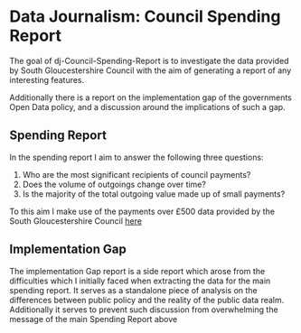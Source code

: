 
<!-- README.md is generated from README.Rmd. Please edit that file -->

# Data Journalism: Council Spending Report

<!-- badges: start -->

<!-- badges: end -->

The goal of dj-Council-Spending-Report is to investigate the data
provided by South Gloucestershire Council with the aim of generating a
report of any interesting features.

Additionally there is a report on the implementation gap of the
governments Open Data policy, and a discussion around the implications
of such a gap.

## Spending Report

In the spending report I aim to answer the following three questions:

1.  Who are the most significant recipients of council payments?
2.  Does the volume of outgoings change over time?
3.  Is the majority of the total outgoing value made up of small
    payments?

To this aim I make use of the payments over £500 data provided by the
South Gloucestershire Council
[here](https://www.southglos.gov.uk/business/tenders-and-contracts/how-we-spend-our-money/council-payments-over-500/)

## Implementation Gap

The implementation Gap report is a side report which arose from the
difficulties which I initially faced when extracting the data for the
main spending report. It serves as a standalone piece of analysis on the
differences between public policy and the reality of the public data
realm. Additionally it serves to prevent such discussion from
overwhelming the message of the main Spending Report above
